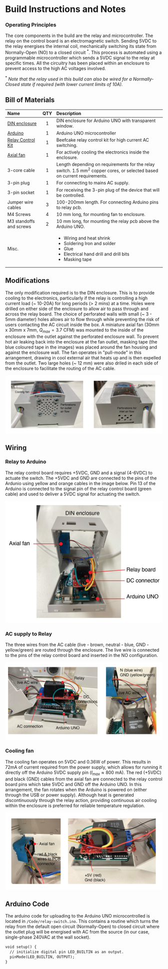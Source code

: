 # Build Instructions and Notes

### Operating Principles

The core components in the build are the relay and microcontroller. The relay on the control board is an electromagnetic switch. Sending 5VDC to the relay energises the internal coil, mechanically switching its state from Normally-Open (NO) to a closed circuit $^*$. This process is automated using a programmable microcontroller which sends a 5VDC signal to the relay at specific times. All the circuitry has been placed within an enclosure to prevent access to the high AC voltages involved.

$^*$ _Note that the relay used in this build can also be wired for a Normally-Closed state if required (with lower current limits of 10A)._ 


## Bill of Materials

|Name               |QTY|Description                           |
|:------------------|:-:|:-------------------------------------|
|[DIN enclosure](https://uk.rs-online.com/web/p/cases-for-arduino/8607599)|1  |DIN enclosure for Arduino UNO with transparent window. |
|[Arduino](https://uk.rs-online.com/web/p/arduino/7154081)|1  |Arduino UNO microcontroller|
|[Relay Control Kit](https://www.sparkfun.com/products/13815)|1  |Beefcake relay control kit for high current AC switching.|
|[Axial fan](https://uk.farnell.com/sunon/mc30060v2-0000-a99/fan-30x30x6-9mm-5vdc/dp/1924848)|1  |For actively cooling the electronics inside the enclosure.|
|3-core cable|1  |Length depending on requirements for the relay switch. 1.5 mm$^2$ copper cores, or selected based on current requirements.|
|3-pin plug|1  |For connecting to mains AC supply.|
|3-pin socket|1 |For receiving the 3-pin plug of the device that will be controlled.|
|Jumper wire cables|3  |100-200mm length. For connecting Arduino pins to relay pcb.|
|M4 Screws|4  |10 mm long, for mounting fan to enclosure.|
|M3 standoffs and screws|2  |10 mm long, for mounting the relay pcb above the Arduino UNO.|
|Misc.|   | <ul><li>Wiring and heat shrink</li><li>Soldering Iron and solder</li><li>Glue</li><li>Electrical hand drill and drill bits</li><li>Masking tape</li></ul>|

## Modifications

The only modification required is to the DIN enclosure. This is to provide cooling to the electronics, particularly if the relay is controlling a high current load (~ 10-20A) for long periods (> 2 mins) at a time. Holes were drilled on either side of the enclosure to allow air to pass through and across the relay board. The choice of perforated walls with small (~ 3 - 5mm diameter) holes allows air to flow through while preventing the risk of users contacting the AC circuit inside the box. A miniature axial fan (30mm x 30mm x 7mm, $Q_{max} = 3.7$ CFM) was mounted to the inside of the enclosure with the outlet against the perforated enclosure wall. To prevent hot air leaking back into the enclosure at the fan outlet, masking tape (the blue coloured tape in the images) was placed around the fan housing and against the enclosure wall. The fan operates in "pull-mode" in this arrangement, drawing in cool external air that heats up and is then expelled from the outlet. Two large holes (~ 12 mm) were also driled in each side of the enclosure to facilitate the routing of the AC cable. 

![Modifications for air cooling](./Images/enclosure-perforations.png)


## Wiring

### Relay to Arduino

The relay control board requires +5VDC, GND and a signal (4-6VDC) to actuate the switch. The +5VDC and GND are connected to the pins of the Ardunio using yellow and orange cables in the image below. Pin 13 of the Arduino is connected to the signal pin of the relay control board (green cable) and used to deliver a 5VDC signal for actuating the switch.

![DC connections between Relay and Arduino](./Images/internals-DC.png)

### AC supply to Relay

The three wires from the AC cable (live - brown, neutral - blue, GND - yellow/green) are routed through the enclosure. The live wire is connected to the pins of the relay control board and inserted in the NO configuration.

![AC connections to Relay](./Images/internals-AC.png)

### Cooling fan

The cooling fan operates on 5VDC and 0.36W of power. This results in 72mA of current required from the power supply, which allows for running it directly off the Arduino 5VDC supply pin ($I_{max} \approx 800$ mA). The red (+5VDC) and black (GND) cables from the axial fan are connected to the relay control board pins which take 5VDC and GND off the Arduino UNO. In this arrangement, the fan rotates when the Arduino is powered on (either through the USB or power supply). Although heat is generated discontinuously through the relay action, providing continuous air cooling within the enclosure is preferred for reliable temperature regulation.  

![DC connections between Fan and Relay PCB/Arduino](./Images/internals-fan.png)




## Arduino Code

The arduino code for uploading to the Arduino UNO microcontrolled is located in `/Code/relay-switch.ino`. This contains a routine which turns the relay from the default open circuit (Normally-Open) to closed circuit where the outlet plug will be energised with AC from the source (in our case, single-phase 240VAC at the wall socket).


```
void setup() {
  // initialize digital pin LED_BUILTIN as an output.
  pinMode(LED_BUILTIN, OUTPUT);
}
```



